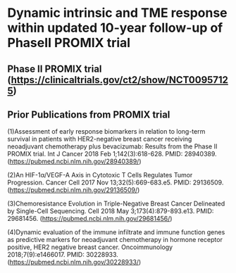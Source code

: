 Dynamic intrinsic and TME response within updated 10-year follow-up of PhaseII PROMIX trial
===============
Phase II PROMIX trial (https://clinicaltrials.gov/ct2/show/NCT00957125)
---------------
Prior Publications from PROMIX trial
---------------
(1)Assessment of early response biomarkers in relation to long-term survival in patients with HER2-negative breast cancer receiving neoadjuvant chemotherapy plus bevacizumab: Results from the Phase II PROMIX trial. Int J Cancer 2018 Feb 1;142(3):618-628. PMID: 28940389. (https://pubmed.ncbi.nlm.nih.gov/28940389/)

(2)An HIF-1α/VEGF-A Axis in Cytotoxic T Cells Regulates Tumor Progression. Cancer Cell 2017 Nov 13;32(5):669-683.e5. PMID: 29136509. (https://pubmed.ncbi.nlm.nih.gov/29136509/)

(3)Chemoresistance Evolution in Triple-Negative Breast Cancer Delineated by Single-Cell Sequencing. Cell 2018 May 3;173(4):879-893.e13. PMID: 29681456. (https://pubmed.ncbi.nlm.nih.gov/29681456/)

(4)Dynamic evaluation of the immune infiltrate and immune function genes as predictive markers for neoadjuvant chemotherapy in hormone receptor positive, HER2 negative breast cancer. Oncoimmunology 2018;7(9):e1466017. PMID: 30228933. (https://pubmed.ncbi.nlm.nih.gov/30228933/)
